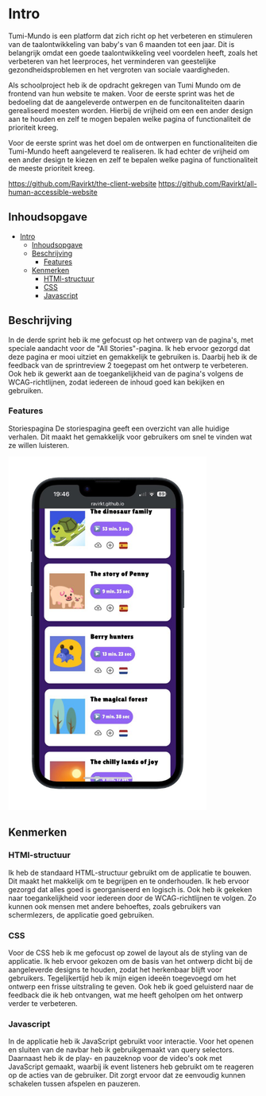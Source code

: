 # Intro
Tumi-Mundo is een platform dat zich richt op het verbeteren en stimuleren van de taalontwikkeling van baby's van 6 maanden tot een jaar. Dit is belangrijk omdat een goede taalontwikkeling veel voordelen heeft, zoals het verbeteren van het leerproces, het verminderen van geestelijke gezondheidsproblemen en het vergroten van sociale vaardigheden.

Als schoolproject heb ik de opdracht gekregen van Tumi Mundo om de frontend van hun website te maken. Voor de eerste sprint was het de bedoeling dat de aangeleverde ontwerpen en de funcitonaliteiten daarin gerealiseerd moesten worden. Hierbij de vrijheid om een een ander design aan te houden en zelf te mogen bepalen welke pagina of functionaliteit de prioriteit kreeg.

Voor de eerste sprint was het doel om de ontwerpen en functionaliteiten die Tumi-Mundo heeft aangeleverd te realiseren. Ik had echter de vrijheid om een ander design te kiezen en zelf te bepalen welke pagina of functionaliteit de meeste prioriteit kreeg.

https://github.com/Ravirkt/the-client-website
https://github.com/Ravirkt/all-human-accessible-website



## Inhoudsopgave
- [Intro](#intro)
  - [Inhoudsopgave](#inhoudsopgave)
  - [Beschrijving](#beschrijving)
    - [Features](#features)
  - [Kenmerken](#kenmerken)
    - [HTMl-structuur](#html-structuur)
    - [CSS](#css)
    - [Javascript](#javascript)

## Beschrijving
In de derde sprint heb ik me gefocust op het ontwerp van de pagina's, met speciale aandacht voor de "All Stories"-pagina. Ik heb ervoor gezorgd dat deze pagina er mooi uitziet en gemakkelijk te gebruiken is. Daarbij heb ik de feedback van de sprintreview 2 toegepast om het ontwerp te verbeteren. Ook heb ik gewerkt aan de toegankelijkheid van de pagina's volgens de WCAG-richtlijnen, zodat iedereen de inhoud goed kan bekijken en gebruiken.

### Features
Storiespagina
De storiespagina geeft een overzicht van alle huidige verhalen. Dit maakt het gemakkelijk voor gebruikers om snel te vinden wat ze willen luisteren.



<img src="./assets/iphone-view-1.jpg" alt="iphone-view-1" style="width:400px;"/>



## Kenmerken

### HTMl-structuur
Ik heb de standaard HTML-structuur gebruikt om de applicatie te bouwen. Dit maakt het makkelijk om te begrijpen en te onderhouden. Ik heb ervoor gezorgd dat alles goed is georganiseerd en logisch is. Ook heb ik gekeken naar toegankelijkheid voor iedereen door de WCAG-richtlijnen te volgen. Zo kunnen ook mensen met andere behoeftes, zoals gebruikers van schermlezers, de applicatie goed gebruiken.

### CSS
Voor de CSS heb ik me gefocust op zowel de layout als de styling van de applicatie. Ik heb ervoor gekozen om de basis van het ontwerp dicht bij de aangeleverde designs te houden, zodat het herkenbaar blijft voor gebruikers. Tegelijkertijd heb ik mijn eigen ideeën toegevoegd om het ontwerp een frisse uitstraling te geven. Ook heb ik goed geluisterd naar de feedback die ik heb ontvangen, wat me heeft geholpen om het ontwerp verder te verbeteren.

### Javascript
In de applicatie heb ik JavaScript gebruikt voor interactie. Voor het openen en sluiten van de navbar heb ik gebruikgemaakt van query selectors. Daarnaast heb ik de play- en pauzeknop voor de video's ook met JavaScript gemaakt, waarbij ik event listeners heb gebruikt om te reageren op de acties van de gebruiker. Dit zorgt ervoor dat ze eenvoudig kunnen schakelen tussen afspelen en pauzeren.


